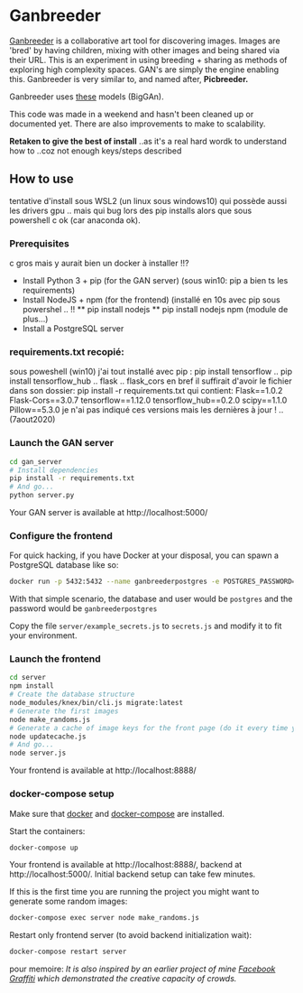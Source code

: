 # Ganbreeder

[Ganbreeder](https://ganbreeder.app) is a collaborative art tool for discovering images. Images are 'bred' by having children, mixing with other images and being shared via their URL. This is an experiment in using breeding + sharing as methods of exploring high complexity spaces. GAN's are simply the engine enabling this. Ganbreeder is very similar to, and named after, **Picbreeder.**

Ganbreeder uses [these](https://tfhub.dev/deepmind/biggan-128/2) models (BigGAn).

This code was made in a weekend and hasn't been cleaned up or documented yet. There are also improvements to make to scalability.

**Retaken to give the best of install** ..as it's a real hard wordk to understand how to ..coz not enough keys/steps described

## How to use
tentative d'install sous WSL2 (un linux sous windows10) qui possède aussi les drivers gpu ..
mais qui bug lors des pip installs alors que sous powershell c ok (car anaconda ok).

### Prerequisites
c gros mais y aurait bien un docker à installer !!?
* Install Python 3 + pip (for the GAN server) (sous win10: pip a bien ts les requirements)
* Install NodeJS + npm (for the frontend) (installé en 10s avec pip sous powershel .. !! 
** pip install nodejs 
** pip install nodejs npm (module de plus...)
* Install a PostgreSQL server

### requirements.txt recopié:
sous poweshell (win10) j'ai tout installé avec pip :
pip install tensorflow .. pip install tensorflow_hub .. flask .. flask_cors
en bref il suffirait d'avoir le fichier dans son dossier: pip install -r requirements.txt 
qui contient:
Flask==1.0.2   Flask-Cors==3.0.7   tensorflow==1.12.0   tensorflow_hub==0.2.0   scipy==1.1.0   Pillow==5.3.0
je n'ai pas indiqué ces versions mais les dernières à jour ! .. (7aout2020)


### Launch the GAN server
```bash
cd gan_server
# Install dependencies
pip install -r requirements.txt
# And go...
python server.py
```
Your GAN server is available at http://localhost:5000/

### Configure the frontend
For quick hacking, if you have Docker at your disposal, you can spawn a PostgreSQL database like so:
```bash
docker run -p 5432:5432 --name ganbreederpostgres -e POSTGRES_PASSWORD=ganbreederpostgres -d postgres
```
With that simple scenario, the database and user would be `postgres` and the password would be `ganbreederpostgres`

Copy the file `server/example_secrets.js` to `secrets.js` and modify it to fit your environment.

### Launch the frontend
```bash
cd server
npm install
# Create the database structure
node_modules/knex/bin/cli.js migrate:latest
# Generate the first images
node make_randoms.js
# Generate a cache of image keys for the front page (do it every time you want to update the front page)
node updatecache.js
# And go...
node server.js
```
Your frontend is available at http://localhost:8888/

### docker-compose setup

Make sure that [docker](https://docs.docker.com/install/) and [docker-compose](https://docs.docker.com/compose/install/) are installed.

Start the containers:
```bash
docker-compose up
```
Your frontend is available at http://localhost:8888/, backend at http://localhost:5000/.
Initial backend setup can take few minutes.

If this is the first time you are running the project you might want to generate some random images:
```bash
docker-compose exec server node make_randoms.js
```
Restart only frontend server (to avoid backend initialization wait):
```bash
docker-compose restart server
```

pour memoire: *It is also inspired by an earlier project of mine [Facebook Graffiti](http://www.joelsimon.net/facebook-graffiti.html) which demonstrated the creative capacity of crowds.*
